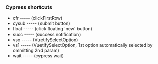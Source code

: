 ### Cypress shortcuts
- cfr ----- (clickFirstRow)
- cysub ----- (submit button)
- float ----- (click floating 'new' button)
- succ ----- (success notification)
- vso ----- (VuetifySelectOption)
- vs1 ----- (VuetifySelectOption, 1st option automatically selected by ommitting 2nd param)
- wait ----- (cypress wait)
